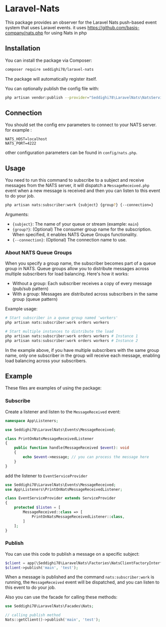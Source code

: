 # Laravel-Nats
This package provides an observer for the Laravel Nats push-based event system that uses Laravel events. it uses https://github.com/basis-company/nats.php for using Nats in php

## Installation
You can install the package via Composer:

```bash
composer require seddighi78/laravel-nats
```
The package will automatically register itself.

You can optionally publish the config file with:

```bash
php artisan vendor:publish --provider="Seddighi78\LaravelNats\NatsServiceProvider" 
```

## Connection
You should set the config env parameters to connect to your NATS server. for example :
```
NATS_HOST=localhost
NATS_PORT=4222
```
other configuration parameters can be found in `config/nats.php`.

## Usage
You need to run this command to subscribe to a subject and receive messages from the NATS server, it will dispatch a `MessageReceived.php` event when a new message is received and then you can listen to this event to do your job.
```bash
php artisan nats:subscriber:work {subject} {group?} {--connection=}
```

Arguments:
- `{subject}`: The name of your queue or stream (example: `main`)
- `{group?}`: (Optional) The consumer group name for the subscription. When specified, it enables NATS Queue Groups functionality.
- `{--connection}`: (Optional) The connection name to use.

### About NATS Queue Groups
When you specify a group name, the subscriber becomes part of a queue group in NATS. Queue groups allow you to distribute messages across multiple subscribers for load balancing. Here's how it works:

- Without a group: Each subscriber receives a copy of every message (pub/sub pattern)
- With a group: Messages are distributed across subscribers in the same group (queue pattern)

Example usage:
```bash
# Start subscriber in a queue group named 'workers'
php artisan nats:subscriber:work orders workers

# Start multiple instances to distribute the load
php artisan nats:subscriber:work orders workers # Instance 1
php artisan nats:subscriber:work orders workers # Instance 2
```

In the example above, if you have multiple subscribers with the same group name, only one subscriber in the group will receive each message, enabling load balancing across your subscribers.

## Example
These files are examples of using the package:

### Subscribe
Create a listener and listen to the `MessageReceived` event:
```php
namespace App\Listeners;

use Seddighi78\LaravelNats\Events\MessageReceived;

class PrintOnNatsMessageReceivedListener
{
    public function handle(MessageReceived $event): void
    {
        echo $event->message; // you can process the message here
    }
}
```

add the listener to `EventServiceProvider`
```php
use Seddighi78\LaravelNats\Events\MessageReceived;
use App\Listeners\PrintOnNatsMessageReceivedListener;

class EventServiceProvider extends ServiceProvider
{
    protected $listen = [
        MessageReceived::class => [
            PrintOnNatsMessageReceivedListener::class,
        ]
    ];
}
```

### Publish
You can use this code to publish a message on a specific subject:
```php
$client = app(\Seddighi78\LaravelNats\Factories\NatsClientFactoryInterface::class)->getClient();
$client->publish('main', 'test');
```
When a message is published and the command `nats:subscriber:work` is running, the `MessageReceived` event will be dispatched, and you can listen to this event to do your job.

Also you can use the facade for calling these methods:
```php
use Seddighi78\LaravelNats\Facades\Nats;

// calling publish method 
Nats::getClient()->publish('main', 'test');
```
